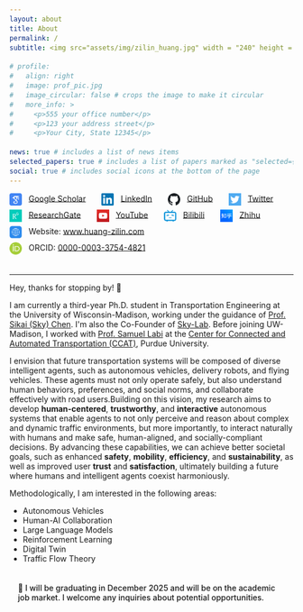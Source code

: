 ```yaml
---
layout: about
title: About
permalink: /
subtitle: <img src="assets/img/zilin_huang.jpg" width = "240" height = "240" align=right style="box-shadow:5px 5px 15px#888888;"/> <img src="assets/img/chinese_zilin_huang.png" width = "170" height = "50" /> <p>Ph.D. Student <br> Research Assistant <br>​Department of Civil and Environmental Engineering <br> University of Wisconsin-Madison <br> Office:&nbsp;Engineering Centers Building 1066 <br> Email:&nbsp;<a href="mailto:zilin.huang@wisc.edu">zilin.huang@wisc.edu</a></p>

# profile:
#   align: right
#   image: prof_pic.jpg
#   image_circular: false # crops the image to make it circular
#   more_info: >
#     <p>555 your office number</p>
#     <p>123 your address street</p>
#     <p>Your City, State 12345</p>

news: true # includes a list of news items
selected_papers: true # includes a list of papers marked as "selected={true}"
social: true # includes social icons at the bottom of the page
---
```


<div style="margin-bottom: 2em;">
  <ul style="list-style-type: none; padding-left: 0; display: flex; flex-wrap: wrap; column-gap: 2em;">
    <li style="margin-bottom: 0.5em;"><img src="assets/img/icon/GoogleScholar-icon.png" width="22" height="22" style="vertical-align: middle; margin-right: 8px;"/> <a href="https://scholar.google.com/citations?user=RgO7ppoAAAAJ&hl=en">Google Scholar</a></li>
    <li style="margin-bottom: 0.5em;"><img src="assets/img/icon/LinkedIn-icon.png" width="22" height="22" style="vertical-align: middle; margin-right: 8px;"/> <a href="https://www.linkedin.com/in/zilin-huang/">LinkedIn</a></li>
    <li style="margin-bottom: 0.5em;"><img src="assets/img/icon/GitHub-icon.png" width="22" height="22" style="vertical-align: middle; margin-right: 8px;"/> <a href="https://github.com/zilin-huang">GitHub</a></li>
    <li style="margin-bottom: 0.5em;"><img src="assets/img/icon/Twitter-icon.png" width="22" height="22" style="vertical-align: middle; margin-right: 8px;"/>  <a href="https://x.com/Zilin_Huang_UWM">Twitter</a></li>
    <li style="margin-bottom: 0.5em;"><img src="assets/img/icon/ResearchGate-icon.jpg" width="22" height="22" style="vertical-align: middle; margin-right: 8px;"/> <a href="https://www.researchgate.net/profile/Zilin-Huang-8">ResearchGate</a></li>
    <li style="margin-bottom: 0.5em;"><img src="assets/img/icon/youtube-icon.png" width="22" height="22" style="vertical-align: middle; margin-right: 8px;"/> <a href="https://www.youtube.com/@zilin-huang">YouTube</a></li>
    <li style="margin-bottom: 0.5em;"><img src="assets/img/icon/Bilibili-icon.png" width="22" height="22" style="vertical-align: middle; margin-right: 8px;"/> <a href="https://space.bilibili.com/285270054">Bilibili</a></li>
    <li style="margin-bottom: 0.5em;"><img src="assets/img/icon/zhihu-icon.png" width="22" height="22" style="vertical-align: middle; margin-right: 8px;"/> <a href="https://www.zhihu.com/people/huang-zi-lin-10">Zhihu</a></li>
    <li style="margin-bottom: 0.5em;"><img src="assets/img/icon/web-icon.png" width="22" height="22" style="vertical-align: middle; margin-right: 8px;"/> Website: <a href="https://zilin-huang.github.io">www.huang-zilin.com</a></li>
    <li style="margin-bottom: 0.5em;"><img src="assets/img/icon/ORCID-icon.png" width="22" height="22" style="vertical-align: middle; margin-right: 8px;"/> ORCID: <a href="https://orcid.org/0000-0003-3754-4821">0000-0003-3754-4821</a></li>
  </ul>
</div>

---
Hey, thanks for stopping by! :wave:

I am currently a third-year Ph.D. student in Transportation Engineering at the University of Wisconsin-Madison, working under the guidance of [Prof. Sikai (Sky) Chen](https://directory.engr.wisc.edu/cee/Faculty/Chen_Sikai/). I'm also the Co-Founder of [Sky-Lab](https://sky-lab-uw.github.io/). Before joining UW-Madison, I worked with [Prof. Samuel Labi](https://engineering.purdue.edu/CE/People/ptProfile?resource_id=2416) at the [Center for Connected and Automated Transportation (CCAT)](https://ccat.umtri.umich.edu/?_ga=2.3994608.1136169267.1672760509-568050463.1668408267), Purdue University. 


<!-- My research interest lies at the intersection of <b>Artificial Intelligence (AI)</b>, <b>Robotics</b>, <b>Human-computer Interactions</b>, <b>Traffic Flow Theory</b>, <b>Control Theory</b>, <b>Cognitive Sciences</b>, and their applications to intelligent autonomous systems (e.g., autonomous vehicles, mobile robots, drones, cyber-physical systems). And, I have a strong passion for bridging the gap between technical findings and their practical implementation. Before embarking on my Ph.D. journey, I established two technology companies in China. :grin: -->

I envision that future transportation systems will be composed of diverse intelligent agents, such as autonomous vehicles, delivery robots, and flying vehicles. These agents must not only operate safely, but also understand human behaviors, preferences, and social norms, and collaborate effectively with road users.Building on this vision, my research aims to develop <b>human-centered</b>, <b>trustworthy</b>, and <b>interactive</b> autonomous systems that enable agents to not only perceive and reason about complex and dynamic traffic environments, but more importantly, to interact naturally with humans and make safe, human-aligned, and socially-compliant decisions. By advancing these capabilities, we can achieve better societal goals, such as enhanced <b>safety</b>, <b>mobility</b>, <b>efficiency</b>, and <b>sustainability</b>, as well as improved user <b>trust</b> and <b>satisfaction</b>, ultimately building a future where humans and intelligent agents coexist harmoniously.

Methodologically, I am interested in the following areas:

<div> 
  <ul>
  <li>Autonomous Vehicles</li>
  <li>Human-AI Collaboration</li> 
  <li>Large Language Models</li>
  <li>Reinforcement Learning</li>
  <li>Digital Twin</li>
  <li>Traffic Flow Theory</li>
  </ul>

<div style="background-color: rgba(var(--global-theme-color-rgb), 0.1); border-left: 4px solid var(--global-theme-color); padding: 15px; border-radius: 5px; margin: 20px 0;">
  <p style="margin: 0; font-weight: 500;">🔔 I will be graduating in December 2025 and will be on the academic job market. I welcome any inquiries about potential opportunities.</p>
</div>

<!-- The ultimate goal of my research is to develop <b>Human-centered</b>, <b>Trustworthy</b>, and <b>Interactive</b> autonomous embodied agents that can perceive, understand, and reason about complex transportation environments; safely interact and collaborate with road users; and efficiently coordinate with other intelligent agents so that they can benefit society in daily life by enhancing travel <b>Safety</b>, <b>Mobility</b>, <b>Efficiency</b>, and <b>Sustainability</b>.<br />  -->

